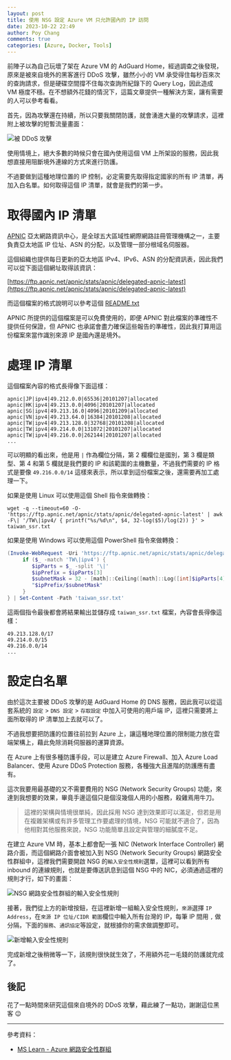 ```yaml
---
layout: post
title: 使用 NSG 設定 Azure VM 只允許國內的 IP 訪問
date: 2023-10-22 22:49
author: Poy Chang
comments: true
categories: [Azure, Docker, Tools]
---
```


前陣子以為自己玩壞了架在 Azure VM 的 AdGuard Home，經過調查之後發現，原來是被來自境外的黑客進行 DDoS 攻擊，雖然小小的 VM 承受得住每秒百來次的查詢請求，但是硬碟空間撐不住每次查詢所紀錄下的 Query Log，因此造成 VM 極度不穩。在不想額外花錢的情況下，這篇文章提供一種解決方案，讓有需要的人可以參考看看。

首先，因為攻擊還在持續，所以只要我關閉防護，就會湧進大量的攻擊請求，這裡附上被攻擊的短暫流量畫面：

![被 DDoS 攻擊](https://i.imgur.com/SQtuWZE.png)

使用情境上，絕大多數的時候只會在國內使用這個 VM 上所架設的服務，因此我想直接用阻斷境外連線的方式來進行防護。

不過要做到這種地理位置的 IP 控制，必定需要先取得指定國家的所有 IP 清單，再加入白名單。如何取得這個 IP 清單，就會是我們的第一步。

# 取得國內 IP 清單

[APNIC](https://www.apnic.net/) 亞太網路資訊中心，是全球五大區域性網際網路註冊管理機構之一，主要負責亞太地區 IP 位址、ASN 的分配，以及管理一部分根域名伺服器。

這個組織也提供每日更新的亞太地區 IPv4、IPv6、ASN 的分配資訊表，因此我們可以從下面這個網址取得該資訊：

[https://ftp.apnic.net/apnic/stats/apnic/delegated-apnic-latest](https://ftp.apnic.net/apnic/stats/apnic/delegated-apnic-latest)

而這個檔案的格式說明可以參考這個 [README.txt](https://ftp.apnic.net/apnic/stats/apnic/README.txt)

APNIC 所提供的這個檔案是可以免費使用的，即便 APNIC 對此檔案的準確性不提供任何保證，但 APNIC 也承諾會盡力確保這些報告的準確性，因此我打算用這份檔案來當作識別來源 IP 是國內還是境外。

# 處理 IP 清單

這個檔案內容的格式長得像下面這樣：

```
apnic|JP|ipv4|49.212.0.0|65536|20101207|allocated
apnic|HK|ipv4|49.213.0.0|4096|20101207|allocated
apnic|SG|ipv4|49.213.16.0|4096|20101209|allocated
apnic|VN|ipv4|49.213.64.0|16384|20101208|allocated
apnic|TW|ipv4|49.213.128.0|32768|20101208|allocated
apnic|TW|ipv4|49.214.0.0|131072|20101207|allocated
apnic|TW|ipv4|49.216.0.0|262144|20101207|allocated
...
```

可以明顯的看出來，他是用 `|` 作為欄位分隔，第 2 欄欄位是國別，第 3 欄是類型、第 4 和第 5 欄就是我們要的 IP 和該範圍的主機數量，不過我們需要的 IP 格式是要像 `49.216.0.0/14` 這樣來表示，所以拿到這份檔案之後，還需要再加工處理一下。

如果是使用 Linux 可以使用這個 Shell 指令來做轉換：

```shell
wget -q --timeout=60 -O- 'https://ftp.apnic.net/apnic/stats/apnic/delegated-apnic-latest' | awk -F\| '/TW\|ipv4/ { printf("%s/%d\n", $4, 32-log($5)/log(2)) }' > taiwan_ssr.txt
```

如果是使用 Windows 可以使用這個 PowerShell 指令來做轉換：

```powershell
(Invoke-WebRequest -Uri 'https://ftp.apnic.net/apnic/stats/apnic/delegated-apnic-latest' -TimeoutSec 60).Content -split "`n" | ForEach-Object {
     if ($_ -match 'TW\|ipv4') {
        $ipParts = $_ -split '\|'
        $ipPrefix = $ipParts[3]
        $subnetMask = 32 - [math]::Ceiling([math]::Log([int]$ipParts[4], 2))
        "$ipPrefix/$subnetMask" 
     } 
} | Set-Content -Path 'taiwan_ssr.txt'
```

這兩個指令最後都會將結果輸出並儲存成 `taiwan_ssr.txt` 檔案，內容會長得像這樣：

```
49.213.128.0/17
49.214.0.0/15
49.216.0.0/14
...
```

# 設定白名單

由於這次主要被 DDoS 攻擊的是 AdGuard Home 的 DNS 服務，因此我可以從這套系統的 `設定` > `DNS 設定` > `存取設定` 中加入可使用的用戶端 IP，這裡只需要將上面所取得的 IP 清單加上去就可以了。

不過我想要把防護的位置往前拉到 Azure 上，讓這種地理位置的限制能力放在雲端架構上，藉此免除消耗伺服器的運算資源。

在 Azure 上有很多種防護手段，可以是建立 Azure Firewall、加入 Azure Load Balancer、使用 Azure DDoS Protection 服務，各種強大且進階的防護應有盡有。

這次我要用最基礎的又不需要費用的 NSG (Network Security Groups) 功能，來達到我想要的效果，畢竟手邊這個只是個沒幾個人用的小服務，殺雞焉用牛刀。

> 這裡的架構與情境很單純，因此採用 NSG 達到效果即可以滿足，但若是用在複雜架構或有許多管理工作要處理的情境，NSG 可能就不適合了，因為他相對其他服務來說，NSG 功能簡單且設定與管理的細膩度不足。

在建立 Azure VM 時，基本上都會配一張 NIC (Network Interface Controller) 網路介面，而這個網路介面會被加入到 NSG (Network Security Groups) 網路安全性群組中，這裡我們需要開啟 NSG 的`輸入安全性規則`選單，這裡可以看到所有 inbound 的連線規則，也就是要傳送訊息到這個 NSG 中的 NIC，必須通過這裡的規則才行，如下的畫面：

![NSG 網路安全性群組的輸入安全性規則](https://i.imgur.com/I4RhF7H.png)

接著，我們從上方的新增按鈕，在這裡新增一組輸入安全性規則，`來源`選擇 `IP Address`，在`來源 IP 位址/CIDR 範圍`欄位中輸入所有台灣的 IP，每筆 IP 間用 `,` 做分隔，下面的`服務`、`通訊協定`等設定，就根據你的需求做調整即可。

![新增輸入安全性規則](https://i.imgur.com/sL8wzD3.png)

完成新增之後稍微等一下，該規則很快就生效了，不用額外花一毛錢的防護就完成了。

## 後記

花了一點時間來研究這個來自境外的 DDoS 攻擊，藉此練了一點功，謝謝這位黑客 😉

---

參考資料：

* [MS Learn - Azure 網路安全性群組](https://learn.microsoft.com/zh-tw/azure/virtual-network/network-security-groups-overview)
